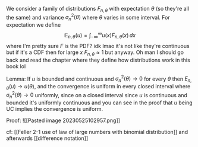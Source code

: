 We consider a family of distributions $F_{n, \theta}$ with expectation $\theta$ (so they're all the same) and variance $\sigma_n^2 (\theta)$ where $\theta$ varies in some interval. For expectation we define 
$$\mathbb{E}_{n, \theta} (u) = \int_{-\infty}^\infty u(x) F_{n, \theta}(x) \, dx$$ where I'm pretty sure $F$ is the PDF? idk lmao it's not like they're continuous but if it's a CDF then for large $x$ $F_{n, \theta} \approx 1$ but anyway. Oh man I should go back and read the chapter where they define how distributions work in this book lol

Lemma: 
If $u$ is bounded and continuous and $\sigma^2_n(\theta) \to 0$ for every $\theta$ then $E_{n, \theta}(u) \to u(\theta)$, and the convergence is uniform in every closed interval where $\sigma^2_n(\theta) \to 0$ uniformly, since on a closed interval since $u$ is continuous and bounded it's uniformly continuous and you can see in the proof that $u$ being UC implies the convergence is uniform.  

Proof: 
![[Pasted image 20230525102957.png]]

cf: [[Feller 2-1 use of law of large numbers with binomial distribution]] and afterwards [[difference notation]]